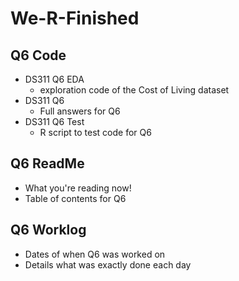 # We-R-Finished
## Q6 Code
- DS311 Q6 EDA
	- exploration code of the Cost of Living dataset
- DS311 Q6
	- Full answers for Q6
- DS311 Q6 Test
	- R script to test code for Q6
## Q6 ReadMe
- What you're reading now!
- Table of contents for Q6
## Q6 Worklog
- Dates of when Q6 was worked on
- Details what was exactly done each day
